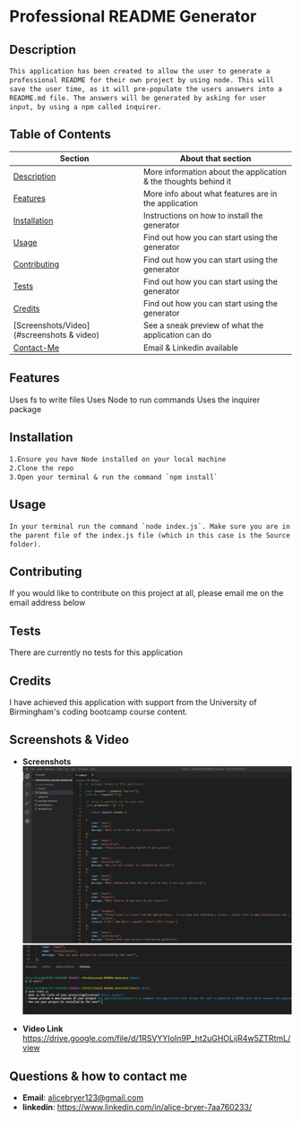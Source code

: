 # Professional README Generator

## Description
``` 
This application has been created to allow the user to generate a professional README for their own project by using node. This will save the user time, as it will pre-populate the users answers into a README.md file. The answers will be generated by asking for user input, by using a npm called inquirer.
```

## Table of Contents

| Section| About that section |
|----------- | ----------- |
|[Description](#description)| More information about the application & the thoughts behind it |
|[Features](#features)| More info about what features are in the application|
|[Installation](#installation)| Instructions on how to install the generator  |
[Usage](#usage)| Find out how you can start using the generator |
[Contributing](#contributing)| Find out how you can start using the generator |
[Tests](#tests)| Find out how you can start using the generator |
[Credits](#contributing)| Find out how you can start using the generator |
[Screenshots/Video](#screenshots & video)| See a sneak preview of what the application can do |
[Contact-Me](#contact-me)| Email & Linkedin available |

## Features
Uses fs to write files
Uses Node to run commands
Uses the inquirer package

## Installation
```
1.Ensure you have Node installed on your local machine
2.Clone the repo
3.Open your terminal & run the command `npm install`
```
## Usage
```
In your terminal run the command `node index.js`. Make sure you are in the parent file of the index.js file (which in this case is the Source folder).
```

## Contributing
If you would like to contribute on this project at all, please email me on the email address below

## Tests
There are currently no tests for this application

## Credits
I have achieved this application with support from the University of Birmingham's coding bootcamp course content.

## Screenshots & Video 

- **Screenshots**
![screenshot](./Screenshots/Screenshot%20of%20application.jpg)
![screenshot](./Screenshots/Screenshot%202.jpg)

- **Video Link**
https://drive.google.com/file/d/1RSVYYIoIn9P_ht2uGHOLijR4w5ZTRtmL/view

## Questions & how to contact me
- **Email**: alicebryer123@gmail.com
- **linkedin**: https://www.linkedin.com/in/alice-bryer-7aa760233/
